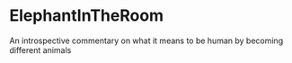 # ElephantInTheRoom
An introspective commentary on what it means to be human by becoming different animals
